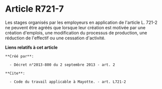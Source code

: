 # Article R721-7

Les stages organisés par les employeurs en application de l'article L. 721-2 ne peuvent être agréés que lorsque leur création
est motivée par une création d'emplois, une modification du processus de production, une réduction de l'effectif ou une
cessation d'activité.

**Liens relatifs à cet article**

	**Créé par**:

	  - Décret n°2013-800 du 2 septembre 2013 - art. 2

	**Cite**:

	  - Code du travail applicable à Mayotte. - art. L721-2
